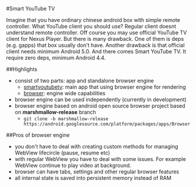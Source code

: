 #Smart YouTube TV

Imagine that you have ordinary chinese android box with simple remote controller.
What YouTube client you should use? Regular client doesnt understand remote controller.
Off course you may use official YouTube TV client for Nexus Player. But there is many drawback. 
One of them is deps (e.g. gapps) that box usually don't have.
Another drawback is that official client needs minimum Android 5.0. 
And there comes Smart YouTube TV. It require zero deps, minimum Android 4.4.

##Highlights
- consist of two parts: app and standalone browser engine
	- [smartyoutubetv]: main app that using browser engine for rendering
	- [browser]: engine wide capabilities 
- browser engine can be used independently (currently in development)
- browser engine based on android open source browser project based on **marshmallow-release** branch
	- `git clone -b marshmallow-release https://android.googlesource.com/platform/packages/apps/Browser`

##Pros of browser engine
- you don't have to deal with creating custom methods for managing WebView lifecircle (pause, resume etc)
- with regular WebView you have to deal with some issues. For example WebView continue to play video at background.
- browser can have tabs, settings and other regular browser features
- all internal state is saved into persistent memory instead of RAM

[browser-origin]: https://android.googlesource.com/platform/packages/apps/Browser
[smartyoutubetv]: https://github.com/yuliskov/SmartYouTubeTV/tree/master/smartyoutubetv
[browser]: https://github.com/yuliskov/SmartYouTubeTV/tree/master/browser
